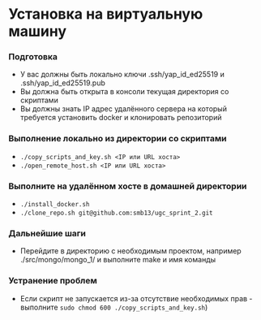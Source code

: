 # Установка на виртуальную машину

### Подготовка

* У вас должны быть локально ключи .ssh/yap_id_ed25519 и .ssh/yap_id_ed25519.pub
* Вы должна быть открыта в консоли текущая директория со скриптами
* Вы должны знать IP адрес удалённого сервера на который требуется установить docker и клонировать репозиторий

### Выполнение локально из директории со скриптами

* `./copy_scripts_and_key.sh <IP или URL хоста>`
* `./open_remote_host.sh <IP или URL хоста>`

### Выполните на удалённом хосте в домашней директории

* `./install_docker.sh`
* `./clone_repo.sh git@github.com:smb13/ugc_sprint_2.git`

### Дальнейшие шаги

* Перейдите в директорию с необходимым проектом, например ./src/mongo/mongo_1/ и выполните make и имя команды

### Устранение проблем

* Если скрипт не запускается из-за отсутствие необходимых прав - выполните `sudo chmod 600 ./copy_scripts_and_key.sh`)
